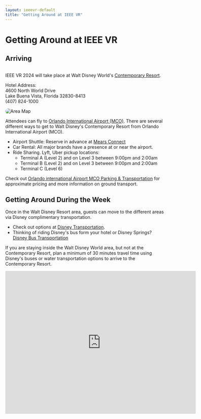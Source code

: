 ```yaml
---
layout: ieeevr-default
title: "Getting Around at IEEE VR"
---
```

<div>
    <h1>Getting Around at IEEE VR</h1>
    <h2>Arriving</h2>        
    <div class="column text-left">
    <p>
        IEEE VR 2024 will take place at Walt Disney World's <a href="https://disneyworld.disney.go.com/resorts/contemporary-resort/" target="_blank"> Contemporary Resort</a>.
    </p>
       <p>
       <span style="display: block;"> 
            Hotel Address:<br />
            4600 North World Drive<br />
            Lake Buena Vista, Florida 32830-8413<br />
            (407) 824-1000
        </span>
        </p>
    </div>    
    <div class="column img-right">
        <img src= "{{ "/assets/images/Contemporary.png" | relative_url }}"  style="border-radius: 20px;" alt="Area Map">
    </div>
    <div class="clear padding_top_small">    
    <p>Attendees can fly to <a href="https://www.orlandoairports.net/" target="_blank">Orlando International Airport (MCO)</a>. There are several different ways to get to Walt Disney's Contemporary Resort from Orlando International Airport (MCO).</p>
    <ul>
        <li>Airport Shuttle: Reserve in advance at <a href="https://www.mearsconnect.com/" target="_blank">Mears Connect</a></li>
        <li>Car Rental: All major brands have a presence at or near the airport.</li>
        <li>Ride Sharing. Lyft, Uber pickup locations: 
            <ul>
                <li>Terminal A (Level 2) and on Level 3 between 9:00pm and 2:00am</li>
                <li>Terminal B (Level 2) and on Level 3 between 9:00pm and 2:00am</li>
                <li>Terminal C (Level 6)</li>
            </ul>
        </li>
    </ul>
     <p>
        Check out <a href="https://orlandoairports.net/parking-transportation/" target="_blank">Orlando international Airport MCO Parking & Transportation</a> for approximate pricing and more information on ground transport.
     </p>
     <h2>Getting Around During the Week</h2>
    <p>
        Once in the Walt Disney Resort area, guests can move to the different areas via Disney complimentary transportation. 
        <ul>
            <li>Check out options at <a href="https://disneyworld.disney.go.com/guest-services/resort-transportation/" target="_blank">Disney Transportation</a>.</li>
            <li>Thinking of riding Disney's bus form your hotel or Disney Springs?  <a href="https://disneyworld.disney.go.com/guest-services/bus-transportation/" target="_blank">Disney Bus Transportation</a></li>
        </ul>
    </p>
    <p>
        <span class="italic">If you are staying inside the Walt Disney World area, but not at the Contemporary Resort, plan a minimum of 30 minutes travel time using Disney's buses or water transportation options to arrive to the Contemporary Resort. </span>
    </p>
    <iframe class="align-center" src="https://www.google.com/maps/embed?pb=!1m18!1m12!1m3!1d224451.6490291354!2d-81.62069771252945!3d28.477829523059874!2m3!1f0!2f0!3f0!3m2!1i1024!2i768!4f13.1!3m3!1m2!1s0x88dd7ee634caa5f7%3A0x7f1aa428ffd54db!2sDisney&#39;s%20Contemporary%20Resort!5e0!3m2!1sen!2sus!4v1686838845318!5m2!1sen!2sus" width="600" height="450" style="border:0;" allowfullscreen="" loading="lazy" referrerpolicy="no-referrer-when-downgrade"></iframe>
</div>